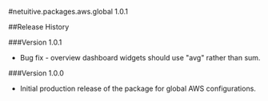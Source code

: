 #netuitive.packages.aws.global 1.0.1

##Release History

###Version 1.0.1

* Bug fix - overview dashboard widgets should use "avg" rather than sum.

###Version 1.0.0

* Initial production release of the package for global AWS configurations.
